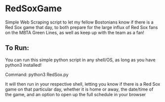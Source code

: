 # RedSoxGame
Simple Web Scraping script to let my fellow Bostonians know if there is a Red Sox game that day, to both prepare for the large influx of Red Sox fans on the MBTA Green Lines, as well as keep up with the team as a fan!

## To Run:
You can run this simple python script in any shell/OS, as long as you have python3 installed!

Command: python3 RedSox.py

It will then run in your respective shell, letting you know if there is a Red Sox game on that particular day, whether it is home or away, the date/time of the game, and an option to open up the full schedule in your browser
